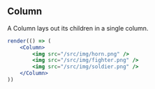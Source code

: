 ## Column

[wiki]: /wiki/modules/_components_layout_column_.html "Column"

A Column lays out its children in a single column.

```jsx
render(() => (
	<Column>
		<img src="/src/img/horn.png" />
		<img src="/src/img/fighter.png" />
		<img src="/src/img/soldier.png" />
	</Column>
))
```
